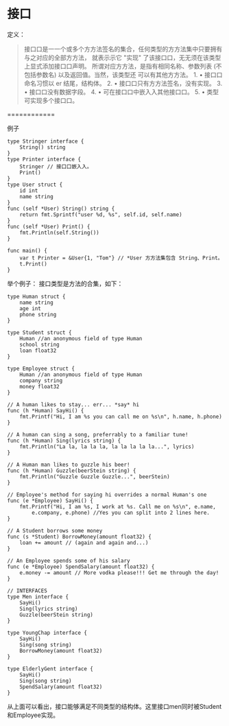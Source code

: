 # 接口
定义：
> 接⼝口是⼀一个或多个⽅方法签名的集合，任何类型的⽅方法集中只要拥有与之对应的全部⽅方法，
就表⽰示它 "实现" 了该接⼝口，⽆无须在该类型上显式添加接⼝口声明。
所谓对应⽅方法，是指有相同名称、参数列表 (不包括参数名) 以及返回值。当然，该类型还
可以有其他⽅方法。
    1. • 接⼝口命名习惯以 er 结尾，结构体。
    2. • 接⼝口只有⽅方法签名，没有实现。
    3. • 接⼝口没有数据字段。
    4. • 可在接⼝口中嵌⼊入其他接⼝口。
    5. • 类型可实现多个接⼝口。

============

例子
```
type Stringer interface {
    String() string
}
type Printer interface {
    Stringer // 接⼝口嵌⼊入。
    Print()
}
type User struct {
    id int
    name string
}
func (self *User) String() string {
    return fmt.Sprintf("user %d, %s", self.id, self.name)
}
func (self *User) Print() {
    fmt.Println(self.String())
}

func main() {
    var t Printer = &User{1, "Tom"} // *User ⽅方法集包含 String、Print。
    t.Print()
}
```

举个例子：
接口类型是方法的合集，如下：
```
type Human struct {
    name string
    age int
    phone string
}

type Student struct {
    Human //an anonymous field of type Human
    school string
    loan float32
}

type Employee struct {
    Human //an anonymous field of type Human
    company string
    money float32
}

// A human likes to stay... err... *say* hi
func (h *Human) SayHi() {
    fmt.Printf("Hi, I am %s you can call me on %s\n", h.name, h.phone)
}

// A human can sing a song, preferrably to a familiar tune!
func (h *Human) Sing(lyrics string) {
    fmt.Println("La la, la la la, la la la la la...", lyrics)
}

// A Human man likes to guzzle his beer!
func (h *Human) Guzzle(beerStein string) {
    fmt.Println("Guzzle Guzzle Guzzle...", beerStein)
}

// Employee's method for saying hi overrides a normal Human's one
func (e *Employee) SayHi() {
    fmt.Printf("Hi, I am %s, I work at %s. Call me on %s\n", e.name,
        e.company, e.phone) //Yes you can split into 2 lines here.
}

// A Student borrows some money
func (s *Student) BorrowMoney(amount float32) {
    loan += amount // (again and again and...)
}

// An Employee spends some of his salary
func (e *Employee) SpendSalary(amount float32) {
    e.money -= amount // More vodka please!!! Get me through the day!
}

// INTERFACES
type Men interface {
    SayHi()
    Sing(lyrics string)
    Guzzle(beerStein string)
}

type YoungChap interface {
    SayHi()
    Sing(song string)
    BorrowMoney(amount float32)
}

type ElderlyGent interface {
    SayHi()
    Sing(song string)
    SpendSalary(amount float32)
}
```

从上面可以看出，接口能够满足不同类型的结构体。这里接口men同时被Student和Employee实现。



